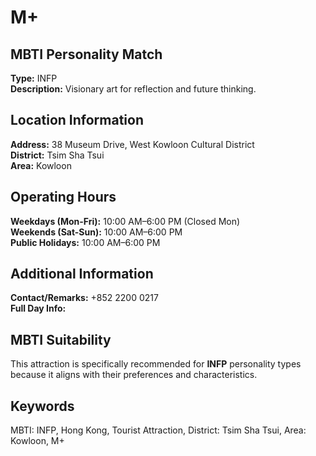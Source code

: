 # M+

## MBTI Personality Match
**Type:** INFP  
**Description:** Visionary art for reflection and future thinking.

## Location Information
**Address:** 38 Museum Drive, West Kowloon Cultural District  
**District:** Tsim Sha Tsui  
**Area:** Kowloon

## Operating Hours
**Weekdays (Mon-Fri):** 10:00 AM–6:00 PM (Closed Mon)  
**Weekends (Sat-Sun):** 10:00 AM–6:00 PM  
**Public Holidays:** 10:00 AM–6:00 PM

## Additional Information
**Contact/Remarks:** +852 2200 0217  
**Full Day Info:** 

## MBTI Suitability
This attraction is specifically recommended for **INFP** personality types because it aligns with their preferences and characteristics.

## Keywords
MBTI: INFP, Hong Kong, Tourist Attraction, District: Tsim Sha Tsui, Area: Kowloon, M+
